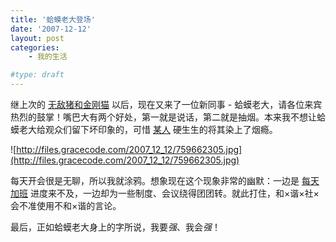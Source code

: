 ```yaml
---
title: '蛤蟆老大登场'
date: '2007-12-12'
layout: post
categories:
    - 我的生活

#type: draft
---
```


继上次的 [无敌猪和金刚猫]({{site.urls}}/posts/170/) 以后，现在又来了一位新同事 - 蛤蟆老大，请各位来宾热烈的鼓掌！嘴巴大有两个好处，第一就是说话，第二就是抽烟。本来我不想让蛤蟆老大给观众们留下坏印象的，可惜 [某人](http://www.yiyitoo.com) 硬生生的将其染上了烟瘾。

![http://files.gracecode.com/2007_12_12/759662305.jpg](http://files.gracecode.com/2007_12_12/759662305.jpg)

每天开会很是无聊，所以我就涂鸦。想象现在这个现象非常的幽默：一边是 [每天加班]({{site.urls}}/posts/302/) 进度来不及，一边却为一些制度、会议绕得团团转。就此打住，和×谐×社×会不准使用不和×谐的言论。

最后，正如蛤蟆老大身上的字所说，我要*强*、我会*强*！
